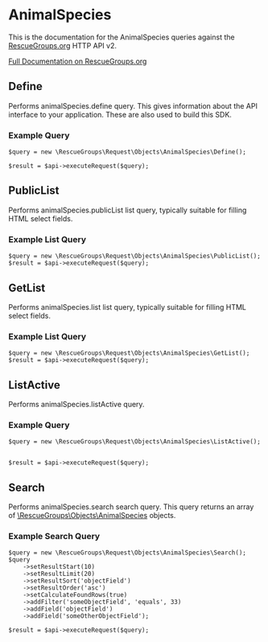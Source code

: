 # AnimalSpecies

This is the documentation for the AnimalSpecies queries against the [RescueGroups.org](https://www.rescuegroups.org/) HTTP API v2.

[Full Documentation on RescueGroups.org](https://userguide.rescuegroups.org/display/APIDG/Object+definitions#Objectdefinitions-animalSpecies)

## Define
Performs animalSpecies.define query. This gives information about the API interface to your application. These are also used to build this SDK.

### Example Query

    $query = new \RescueGroups\Request\Objects\AnimalSpecies\Define();

    $result = $api->executeRequest($query);
## PublicList
Performs animalSpecies.publicList list query, typically suitable for filling HTML select fields.

### Example List Query

    $query = new \RescueGroups\Request\Objects\AnimalSpecies\PublicList();
    $result = $api->executeRequest($query);
## GetList
Performs animalSpecies.list list query, typically suitable for filling HTML select fields.

### Example List Query

    $query = new \RescueGroups\Request\Objects\AnimalSpecies\GetList();
    $result = $api->executeRequest($query);
## ListActive
Performs animalSpecies.listActive query.

### Example Query

    $query = new \RescueGroups\Request\Objects\AnimalSpecies\ListActive();


    $result = $api->executeRequest($query);

## Search
Performs animalSpecies.search search query. This query returns an array of [\RescueGroups\Objects\AnimalSpecies](../../../src/Objects/AnimalSpecies.php) objects.

### Example Search Query

    $query = new \RescueGroups\Request\Objects\AnimalSpecies\Search();
    $query
        ->setResultStart(10)
        ->setResultLimit(20)
        ->setResultSort('objectField')
        ->setResultOrder('asc')
        ->setCalculateFoundRows(true)
        ->addFilter('someObjectField', 'equals', 33)
        ->addField('objectField')
        ->addField('someOtherObjectField');

    $result = $api->executeRequest($query);
